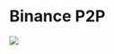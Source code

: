 # Binance P2P

[![](https://img.youtube.com/vi/DzEhhjYRc8M/0.jpg)](https://www.youtube.com/watch?v=DzEhhjYRc8M)
